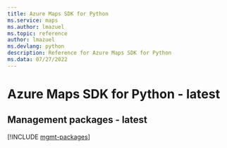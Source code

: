 ```yaml
---
title: Azure Maps SDK for Python
ms.service: maps
ms.author: lmazuel
ms.topic: reference
author: lmazuel
ms.devlang: python
description: Reference for Azure Maps SDK for Python
ms.data: 07/27/2022
---
```

# Azure Maps SDK for Python - latest

## Management packages - latest
[!INCLUDE [mgmt-packages](maps-mgmt-index.md)]
